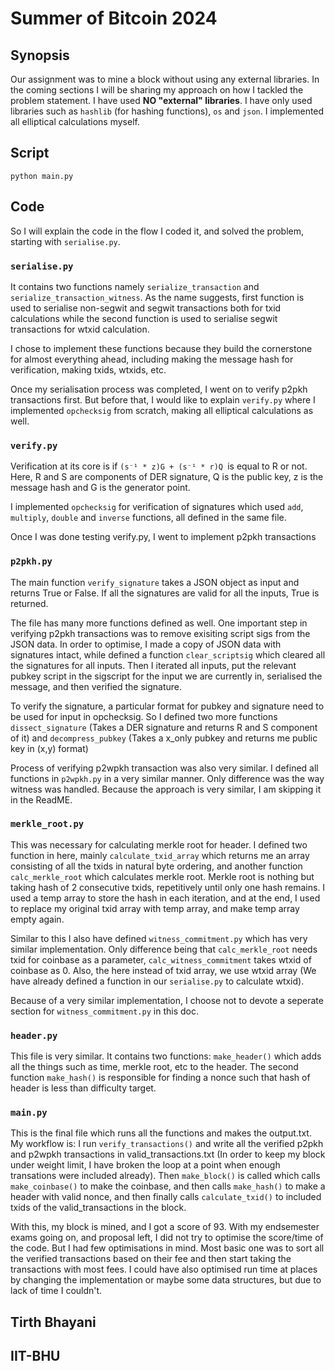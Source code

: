 # Summer of Bitcoin 2024

## Synopsis

Our assignment was to mine a block without using any external libraries. In the coming sections I will be sharing my approach on how I tackled the problem statement. I have used **NO "external" libraries**. I have only used libraries such as `hashlib` (for hashing functions), `os` and `json`. I implemented all elliptical calculations myself.

## Script

```
python main.py

```

## Code

So I will explain the code in the flow I coded it, and solved the problem, starting with `serialise.py`.

### `serialise.py`

It contains two functions namely `serialize_transaction` and `serialize_transaction_witness`. As the name suggests, first function is used to serialise non-segwit and segwit transactions both for txid calculations while the second function is used to serialise segwit transactions for wtxid calculation.

I chose to implement these functions because they build the cornerstone for almost everything ahead, including making the message hash for verification, making txids, wtxids, etc.

Once my serialisation process was completed, I went on to verify p2pkh transactions first. But before that, I would like to explain `verify.py` where I implemented `opchecksig` from scratch, making all elliptical calculations as well.

### `verify.py`

Verification at its core is if
`(s⁻¹ * z)G + (s⁻¹ * r)Q `is equal to R or not.
Here, R and S are components of DER signature, Q is the public key, z is the message hash and G is the generator point.

I implemented `opchecksig` for verification of signatures which used `add`, `multiply`, `double` and `inverse` functions, all defined in the same file.

Once I was done testing verify.py, I went to implement p2pkh transactions

### `p2pkh.py`

The main function `verify_signature` takes a JSON object as input and returns True or False. If all the signatures are valid for all the inputs, True is returned.

The file has many more functions defined as well. One important step in verifying p2pkh transactions was to remove exisiting script sigs from the JSON data. In order to optimise, I made a copy of JSON data with signatures intact, while defined a function `clear_scriptsig` which cleared all the signatures for all inputs. Then I iterated all inputs, put the relevant pubkey script in the sigscript for the input we are currently in, serialised the message, and then verified the signature.

To verify the signature, a particular format for pubkey and signature need to be used for input in opchecksig. So I defined two more functions `dissect_signature` (Takes a DER signature and returns R and S component of it) and `decompress_pubkey` (Takes a x_only pubkey and returns me public key in (x,y) format)

Process of verifying p2wpkh transaction was also very similar. I defined all functions in `p2wpkh.py` in a very similar manner. Only difference was the way witness was handled. Because the approach is very similar, I am skipping it in the ReadME.

### `merkle_root.py`

This was necessary for calculating merkle root for header.
I defined two function in here, mainly `calculate_txid_array` which returns me an array consisting of all the txids in natural byte ordering, and another function `calc_merkle_root` which calculates merkle root. Merkle root is nothing but taking hash of 2 consecutive txids, repetitively until only one hash remains. I used a temp array to store the hash in each iteration, and at the end, I used to replace my original txid array with temp array, and make temp array empty again.

Similar to this I also have defined `witness_commitment.py` which has very similar implementation. Only difference being that `calc_merkle_root` needs txid for coinbase as a parameter, `calc_witness_commitment` takes wtxid of coinbase as 0. Also, the here instead of txid array, we use wtxid array (We have already defined a function in our `serialise.py` to calculate wtxid).

Because of a very similar implementation, I choose not to devote a seperate section for `witness_commitment.py` in this doc.

### `header.py`

This file is very similar. It contains two functions:
`make_header()` which adds all the things such as time, merkle root, etc to the header. The second function `make_hash()` is responsible for finding a nonce such that hash of header is less than difficulty target.

### `main.py`

This is the final file which runs all the functions and makes the output.txt. My workflow is: I run `verify_transactions()` and write all the verified p2pkh and p2wpkh transactions in valid_transactions.txt (In order to keep my block under weight limit, I have broken the loop at a point when enough transations were included already). Then `make_block()` is called which calls `make_coinbase()` to make the coinbase, and then calls `make_hash()` to make a header with valid nonce, and then finally calls `calculate_txid()` to included txids of the valid_transactions in the block.

With this, my block is mined, and I got a score of 93. With my endsemester exams going on, and proposal left, I did not try to optimise the score/time of the code. But I had few optimisations in mind. Most basic one was to sort all the verified transactions based on their fee and then start taking the transactions with most fees. I could have also optimised run time at places by changing the implementation or maybe some data structures, but due to lack of time I couldn't.

## Tirth Bhayani

## IIT-BHU
